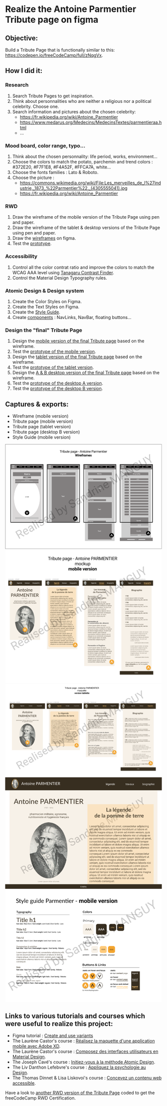 # Realize the Antoine Parmentier Tribute page on figma  

## Objective:
Build a Tribute Page that is functionally similar to this: https://codepen.io/freeCodeCamp/full/zNqgVx.

## How I did it:
### Research
1. Search Tribute Pages to get inspiration.
2. Think about personnalities who are neither a religious nor a political celebrity. Choose one.  
3. Search information and pictures about the chosen celebrity:
    * https://fr.wikipedia.org/wiki/Antoine_Parmentier
    * https://www.medarus.org/Medecins/MedecinsTextes/parmentieraa.html  
    * ...

### Mood board, color range, typo...
1. Think about the chosen personnality: life period, works, environment...
2. Choose the colors to match the potato, parchemin and trend colors : #372E20, #F7F1E8, #F4A52F, #FFCA7A, white...
3. Choose the fonts families : Lato & Roboto.
4. Choose the picture : 
    * https://commons.wikimedia.org/wiki/File:Les_merveilles_de_l%27industrie,_1873_%22Parmentier%22._(4305555041).jpg  
    * https://fr.wikipedia.org/wiki/Antoine_Parmentier  

### RWD
1. Draw the wireframe of the mobile version of the Tribute Page using pen and paper.
2. Draw the wireframe of the tablet & desktop versions of the Tribute Page using pen and paper.
3. Draw the [wireframes](https://www.figma.com/file/BJxT84j0rnEAJn5xJ7cCsq/Tribute-page-Antoine-PARMENTIER?node-id=0%3A1) on figma.
4. Test the [prototype](https://www.figma.com/proto/BJxT84j0rnEAJn5xJ7cCsq/Tribute-page-Antoine-PARMENTIER?node-id=114%3A144&scaling=scale-down&page-id=0%3A1&starting-point-node-id=114%3A144).

### Accessibility
1. Control all the color contrat ratio and improve the colors to match the WCAG AAA level using [Tanagaru Contrast Finder](https://contrast-finder.tanaguru.com/). 
2. Control the Material Design Typography rules.

### Atomic Design & Design system
1. Create the Color Styles on Figma.
2. Create the Text Styles on Figma.
3. Create the [Style Guide](https://www.figma.com/file/BJxT84j0rnEAJn5xJ7cCsq/Tribute-page-Antoine-PARMENTIER?node-id=9%3A2).
4. Create [components](https://www.figma.com/file/BJxT84j0rnEAJn5xJ7cCsq/Tribute-page-Antoine-PARMENTIER?node-id=260%3A101) : NavLinks, NavBar, floating buttons...

### Design the "final" Tribute Page 
1. Design the [mobile version of the final Tribute page](https://www.figma.com/file/BJxT84j0rnEAJn5xJ7cCsq/Tribute-page-Antoine-PARMENTIER?node-id=8%3A2) based on the wireframe.
2. Test the [prototype of the mobile version](https://www.figma.com/proto/BJxT84j0rnEAJn5xJ7cCsq/Tribute-page-Antoine-PARMENTIER?node-id=16%3A273&scaling=scale-down&page-id=8%3A2&starting-point-node-id=16%3A273&show-proto-sidebar=1).
3. Design the [tablet version of the final Tribute page](https://www.figma.com/file/BJxT84j0rnEAJn5xJ7cCsq/Tribute-page-Antoine-PARMENTIER?node-id=162%3A161) based on the wireframe.
4. Test the [prototype of the tablet version](https://www.figma.com/proto/BJxT84j0rnEAJn5xJ7cCsq/Tribute-page-Antoine-PARMENTIER?node-id=162%3A386&scaling=scale-down&page-id=162%3A161&starting-point-node-id=162%3A386&show-proto-sidebar=1).
5.  Design the [A & B desktop version of the final Tribute page](hhttps://www.figma.com/file/BJxT84j0rnEAJn5xJ7cCsq/Tribute-page-Antoine-PARMENTIER?node-id=114%3A801) based on the wireframe.
6. Test the [prototype of the desktop A version](https://www.figma.com/proto/BJxT84j0rnEAJn5xJ7cCsq/Tribute-page-Antoine-PARMENTIER?node-id=162%3A527&scaling=scale-down&page-id=114%3A801&starting-point-node-id=162%3A527&show-proto-sidebar=1).
7. Test the [prototype of the desktop B version](https://www.figma.com/proto/BJxT84j0rnEAJn5xJ7cCsq/Tribute-page-Antoine-PARMENTIER?node-id=162%3A528&scaling=scale-down&page-id=114%3A801&starting-point-node-id=162%3A528&show-proto-sidebar=1).


## Captures & exports:
* Wireframe (mobile version)
* Tribute page (mobile version)
* Tribute page (tablet version)
* Tribute page (desktop B version)
* Style Guide (mobile version)

![Wireframe - mobile](https://github.com/s-manguy/projects/blob/main/webdesign/antoine-parmentier_tribute-page/Assets/Exports/Wireframe.png)
![Tribute page - mobile](https://github.com/s-manguy/projects/blob/main/webdesign/antoine-parmentier_tribute-page/Assets/Exports/mobile.png)
![Tribute page - tablet](https://github.com/s-manguy/projects/blob/main/webdesign/antoine-parmentier_tribute-page/Assets/Exports/ipad.png)
![Tribute page - desktop version B](https://github.com/s-manguy/projects/blob/main/webdesign/antoine-parmentier_tribute-page/Assets/Exports/Desktop%20-%20version%202.png)
![Style Guide - mobile](https://github.com/s-manguy/projects/blob/main/webdesign/antoine-parmentier_tribute-page/Assets/Exports/Mobile%20version.png)


## Links to various tutorials and courses which were useful to realize this project:
* Figma tutorial : [Create and use variants](https://help.figma.com/hc/en-us/articles/360056440594)  
* The Laurène Castor's course : [Réalisez la maquette d'une application mobile avec Adobe XD](https://openclassrooms.com/fr/courses/3014016-realisez-la-maquette-d-une-application-mobile-avec-adobe-xd).
* The Laurène Castor's course : [Composez des interfaces utilisateurs en Material Design](https://openclassrooms.com/fr/courses/3936801-composez-des-interfaces-utilisateurs-en-material-design).
* The Joseph Cavé's course : [Initiez-vous à la méthode Atomic Design](https://openclassrooms.com/fr/courses/5249021-initiez-vous-a-la-methode-atomic-design).
* The Liv Danthon Lefebvre's course : [Appliquez la psychologie au Design](https://openclassrooms.com/fr/courses/5248811-appliquez-la-psychologie-au-design).
* The Thomas Dinnet & Lisa Liskovoi's course : [Concevez un contenu web accessible](https://openclassrooms.com/fr/courses/6691346-concevez-un-contenu-web-accessible).



Have a look to [another RWD version of the Tribute Page](https://codepen.io/s-manguy/full/PobmXOR) coded to get the freeCodeCamp RWD Certification.
